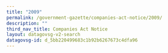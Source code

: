 ```yaml
---
title: "2009"
permalink: /government-gazette/companies-act-notice/2009/
description: ""
third_nav_title: Companies Act Notice
layout: datagovsg-v2-search
datagovsg-id: d_5bb220499683c1b92b6267673c4dfa96
---
```

